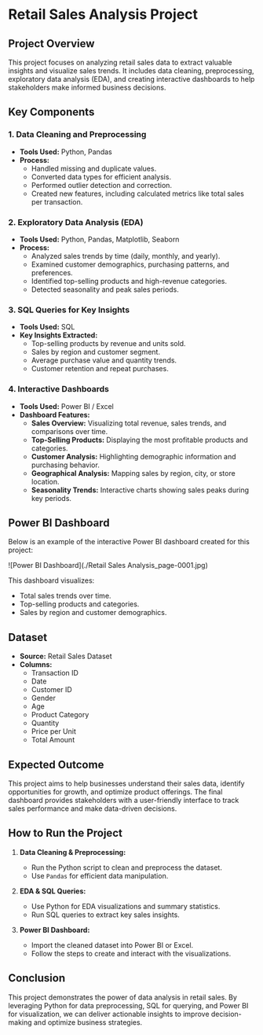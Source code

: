 # Retail Sales Analysis Project

## Project Overview

This project focuses on analyzing retail sales data to extract valuable insights and visualize sales trends. It includes data cleaning, preprocessing, exploratory data analysis (EDA), and creating interactive dashboards to help stakeholders make informed business decisions.

## Key Components

### 1. **Data Cleaning and Preprocessing**

- **Tools Used:** Python, Pandas
- **Process:**
  - Handled missing and duplicate values.
  - Converted data types for efficient analysis.
  - Performed outlier detection and correction.
  - Created new features, including calculated metrics like total sales per transaction.

### 2. **Exploratory Data Analysis (EDA)**

- **Tools Used:** Python, Pandas, Matplotlib, Seaborn
- **Process:**
  - Analyzed sales trends by time (daily, monthly, and yearly).
  - Examined customer demographics, purchasing patterns, and preferences.
  - Identified top-selling products and high-revenue categories.
  - Detected seasonality and peak sales periods.

### 3. **SQL Queries for Key Insights**

- **Tools Used:** SQL
- **Key Insights Extracted:**
  - Top-selling products by revenue and units sold.
  - Sales by region and customer segment.
  - Average purchase value and quantity trends.
  - Customer retention and repeat purchases.

### 4. **Interactive Dashboards**

- **Tools Used:** Power BI / Excel
- **Dashboard Features:**
  - **Sales Overview:** Visualizing total revenue, sales trends, and comparisons over time.
  - **Top-Selling Products:** Displaying the most profitable products and categories.
  - **Customer Analysis:** Highlighting demographic information and purchasing behavior.
  - **Geographical Analysis:** Mapping sales by region, city, or store location.
  - **Seasonality Trends:** Interactive charts showing sales peaks during key periods.

## Power BI Dashboard

Below is an example of the interactive Power BI dashboard created for this project:

![Power BI Dashboard](./Retail Sales Analysis_page-0001.jpg) 

This dashboard visualizes:
- Total sales trends over time.
- Top-selling products and categories.
- Sales by region and customer demographics.

## Dataset

- **Source:** Retail Sales Dataset
- **Columns:**
  - Transaction ID
  - Date
  - Customer ID
  - Gender
  - Age
  - Product Category
  - Quantity
  - Price per Unit
  - Total Amount

## Expected Outcome

This project aims to help businesses understand their sales data, identify opportunities for growth, and optimize product offerings. The final dashboard provides stakeholders with a user-friendly interface to track sales performance and make data-driven decisions.

## How to Run the Project

1. **Data Cleaning & Preprocessing:**
   - Run the Python script to clean and preprocess the dataset.
   - Use `Pandas` for efficient data manipulation.

2. **EDA & SQL Queries:**
   - Use Python for EDA visualizations and summary statistics.
   - Run SQL queries to extract key sales insights.

3. **Power BI Dashboard:**
   - Import the cleaned dataset into Power BI or Excel.
   - Follow the steps to create and interact with the visualizations.

## Conclusion

This project demonstrates the power of data analysis in retail sales. By leveraging Python for data preprocessing, SQL for querying, and Power BI for visualization, we can deliver actionable insights to improve decision-making and optimize business strategies.

